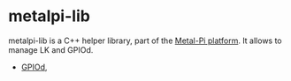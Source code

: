 # metalpi-lib

metalpi-lib is a C++ helper library, part of the [Metal-Pi platform](https://github.com/mfp20/metalpi). It allows to manage LK and GPIOd.

* [GPIOd](docs/vc4-gpiod.md),
